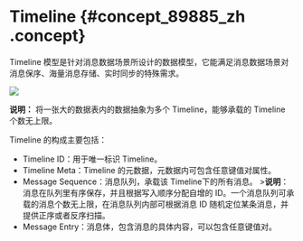 # Timeline {#concept_89885_zh .concept}

Timeline 模型是针对消息数据场景所设计的数据模型，它能满足消息数据场景对消息保序、海量消息存储、实时同步的特殊需求。

![](http://docs-aliyun.cn-hangzhou.oss.aliyun-inc.com/assets/pic/44276/cn_zh/1533028483643/4.PNG)

**说明：** 将一张大的数据表内的数据抽象为多个 Timeline，能够承载的 Timeline 个数无上限。

Timeline 的构成主要包括：

-   Timeline ID：用于唯一标识 Timeline。
-   Timeline Meta：Timeline 的元数据，元数据内可包含任意键值对属性。
-   Message Sequence：消息队列，承载该 Timeline下的所有消息。 \>**说明**： 消息在队列里有序保存，并且根据写入顺序分配自增的 ID。一个消息队列可承载的消息个数无上限，在消息队列内部可根据消息 ID 随机定位某条消息，并提供正序或者反序扫描。
-   Message Entry：消息体，包含消息的具体内容，可以包含任意键值对。

